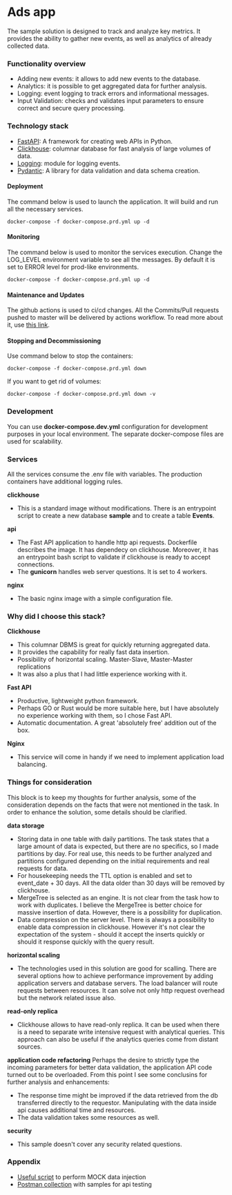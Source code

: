 # Ads app

The sample solution is designed to track and analyze key metrics.
It provides the ability to gather new events, as well as analytics of already collected data.

### Functionality overview
 - Adding new events: it allows to add new events to the database.
 - Analytics: it is possible to get aggregated data for further analysis.
 - Logging: event logging to track errors and informational messages.
 - Input Validation: checks and validates input parameters to ensure correct and secure query processing.

### Technology stack
 - [FastAPI](https://fastapi.tiangolo.com/): A framework for creating web APIs in Python.
 - [Clickhouse](https://clickhouse.com//): columnar database for fast analysis of large volumes of data.
 - [Logging](https://docs.python.org/3/library/logging.html): module for logging events.
 - [Pydantic](https://docs.pydantic.dev/latest/): A library for data validation and data schema creation.

#### Deployment
The command below is used to launch the application. It will build and run all the necessary services.
```
docker-compose -f docker-compose.prd.yml up -d
```
#### Monitoring
The command below is used to monitor the services execution. Change the LOG_LEVEL environment variable to see all the messages. By default it is set to ERROR level for prod-like environments.
```
docker-compose -f docker-compose.prd.yml up -d
```
#### Maintenance and Updates
The github actions is used to ci/cd changes. All the Commits/Pull requests pushed to master will be delivered by actions workflow. To read more about it, use [this link](https://docs.github.com/en/actions).

#### Stopping and Decommissioning
Use command below to stop the containers:
```
docker-compose -f docker-compose.prd.yml down
```
If you want to get rid of volumes:
```
docker-compose -f docker-compose.prd.yml down -v
```

### Development
You can use **docker-compose.dev.yml** configuration for development purposes in your local environment. The separate docker-compose files are used for scalability.

### Services
All the services consume the .env file with variables. The production containers have additional logging rules.

**clickhouse**
- This is a standard image without modifications. There is an entrypoint script to create a new database **sample** and to create a table **Events**.

**api**
- The Fast API application to handle http api requests. Dockerfile describes the image. It has dependecy on clickhouse. Moreover, it has an entrypoint bash script to validate if clickhouse is ready to accept connections.
- The **gunicorn** handles web server questions. It is set to 4 workers.

**nginx**
- The basic nginx image with a simple configuration file.

### Why did I choose this stack?
**Clickhouse**
- This columnar DBMS is great for quickly returning aggregated data.
- It provides the capability for really fast data insertion.
- Possibility of horizontal scaling. Master-Slave, Master-Master replications
- It was also a plus that I had little experience working with it.

**Fast API**
- Productive, lightweight python framework.
- Perhaps GO or Rust would be more suitable here, but I have absolutely no experience working with them, so I chose Fast API.
- Automatic documentation. A great 'absolutely free' addition out of the box.

**Nginx**
- This service will come in handy if we need to implement application load balancing.


### Things for consideration
This block is to keep my thoughts for further analysis, some of the consideration depends on the facts that were not mentioned in the task. In order to enhance the solution, some details should be clarified.

**data storage**
 - Storing data in one table with daily partitions.
   The task states that a large amount of data is expected, but there are no specifics, so I made partitions by day. For real use, this needs to be further analyzed and partitions configured depending on the initial requirements and real requests for data.
 - For housekeeping needs the TTL option is enabled and set to event_date + 30 days. All the data older than 30 days will be removed by clickhouse.
 - MergeTree is selected as an engine.
   It is not clear from the task how to work with duplicates. I believe the MergeTree is better choice for massive insertion of data. However, there is a possibility for duplication.
 - Data compression on the server level.
   There is always a possibility to enable data compression in clickhouse. However it's not clear the expectation of the system - should it accept the inserts quickly or should it response quickly with the query result.

**horizontal scaling**
- The technologies used in this solution are good for scalling. There are several options how to achieve performance improvement by adding application servers and database servers. The load balancer will route requests between resources. It can solve not only http request overhead but the network related issue also.

**read-only replica**
- Clickhouse allows to have read-only replica. It can be used when there is a need to separate write intensive request with analytical queries. This approach can also be useful if the analytics queries come from distant sources.

**application code refactoring**
Perhaps the desire to strictly type the incoming parameters for better data validation, the application API code turned out to be overloaded. From this point I see some conclusins for further analysis and enhancements:
- The response time might be improved if the data retrieved from the db transferred directly to the requestor. Manipulating with the data inside api causes additional time and resources.
- The data validation takes some resources as well.

**security**
 - This sample doesn't cover any security related questions.

### Appendix
- [Useful script](./_test/test.py) to perform MOCK data injection
- [Postman collection](./_test/api.postman_collection.json) with samples for api testing
